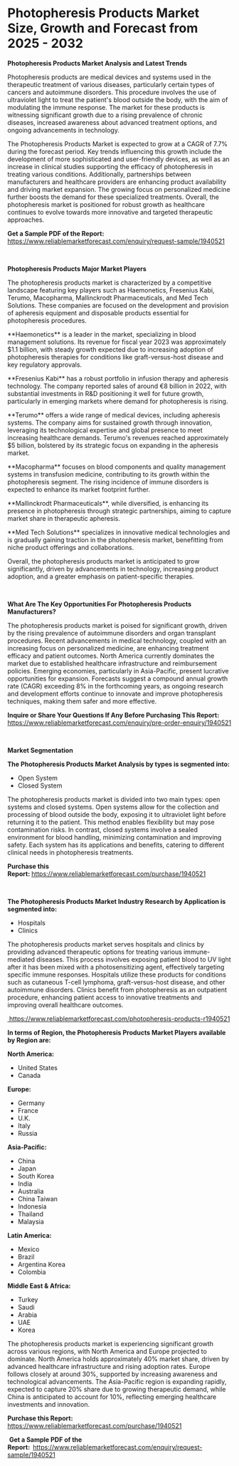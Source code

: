<p><h1>Photopheresis Products Market Size, Growth and Forecast from 2025 - 2032</h1></p><p><strong>Photopheresis Products Market Analysis and Latest Trends</strong></p>
<p><p>Photopheresis products are medical devices and systems used in the therapeutic treatment of various diseases, particularly certain types of cancers and autoimmune disorders. This procedure involves the use of ultraviolet light to treat the patient's blood outside the body, with the aim of modulating the immune response. The market for these products is witnessing significant growth due to a rising prevalence of chronic diseases, increased awareness about advanced treatment options, and ongoing advancements in technology.</p><p>The Photopheresis Products Market is expected to grow at a CAGR of 7.7% during the forecast period. Key trends influencing this growth include the development of more sophisticated and user-friendly devices, as well as an increase in clinical studies supporting the efficacy of photopheresis in treating various conditions. Additionally, partnerships between manufacturers and healthcare providers are enhancing product availability and driving market expansion. The growing focus on personalized medicine further boosts the demand for these specialized treatments. Overall, the photopheresis market is positioned for robust growth as healthcare continues to evolve towards more innovative and targeted therapeutic approaches.</p></p>
<p><strong>Get a Sample PDF of the Report:&nbsp;</strong> <a href="https://www.reliablemarketforecast.com/enquiry/request-sample/1940521?utm_campaign=3527&utm_medium=2&utm_source=Github&utm_content=ia&utm_term=13042025&utm_id=photopheresis-products">https://www.reliablemarketforecast.com/enquiry/request-sample/1940521</a></p>
<p>&nbsp;</p>
<p><strong>Photopheresis Products Major Market Players</strong></p>
<p><p>The photopheresis products market is characterized by a competitive landscape featuring key players such as Haemonetics, Fresenius Kabi, Terumo, Macopharma, Mallinckrodt Pharmaceuticals, and Med Tech Solutions. These companies are focused on the development and provision of apheresis equipment and disposable products essential for photopheresis procedures.</p><p>**Haemonetics** is a leader in the market, specializing in blood management solutions. Its revenue for fiscal year 2023 was approximately $1.1 billion, with steady growth expected due to increasing adoption of photopheresis therapies for conditions like graft-versus-host disease and key regulatory approvals.</p><p>**Fresenius Kabi** has a robust portfolio in infusion therapy and apheresis technology. The company reported sales of around €8 billion in 2022, with substantial investments in R&D positioning it well for future growth, particularly in emerging markets where demand for photopheresis is rising.</p><p>**Terumo** offers a wide range of medical devices, including apheresis systems. The company aims for sustained growth through innovation, leveraging its technological expertise and global presence to meet increasing healthcare demands. Terumo's revenues reached approximately $5 billion, bolstered by its strategic focus on expanding in the apheresis market.</p><p>**Macopharma** focuses on blood components and quality management systems in transfusion medicine, contributing to its growth within the photopheresis segment. The rising incidence of immune disorders is expected to enhance its market footprint further.</p><p>**Mallinckrodt Pharmaceuticals**, while diversified, is enhancing its presence in photopheresis through strategic partnerships, aiming to capture market share in therapeutic apheresis.</p><p>**Med Tech Solutions** specializes in innovative medical technologies and is gradually gaining traction in the photopheresis market, benefitting from niche product offerings and collaborations. </p><p>Overall, the photopheresis products market is anticipated to grow significantly, driven by advancements in technology, increasing product adoption, and a greater emphasis on patient-specific therapies.</p></p>
<p>&nbsp;</p>
<p><strong>What Are The Key Opportunities For Photopheresis Products Manufacturers?</strong></p>
<p><p>The photopheresis products market is poised for significant growth, driven by the rising prevalence of autoimmune disorders and organ transplant procedures. Recent advancements in medical technology, coupled with an increasing focus on personalized medicine, are enhancing treatment efficacy and patient outcomes. North America currently dominates the market due to established healthcare infrastructure and reimbursement policies. Emerging economies, particularly in Asia-Pacific, present lucrative opportunities for expansion. Forecasts suggest a compound annual growth rate (CAGR) exceeding 8% in the forthcoming years, as ongoing research and development efforts continue to innovate and improve photopheresis techniques, making them safer and more effective.</p></p>
<p><strong>Inquire or Share Your Questions If Any Before Purchasing This Report:</strong> <a href="https://www.reliablemarketforecast.com/enquiry/pre-order-enquiry/1940521?utm_campaign=3527&utm_medium=2&utm_source=Github&utm_content=ia&utm_term=13042025&utm_id=photopheresis-products">https://www.reliablemarketforecast.com/enquiry/pre-order-enquiry/1940521</a></p>
<p>&nbsp;</p>
<p><strong>Market Segmentation</strong></p>
<p><strong>The Photopheresis Products Market Analysis by types is segmented into:</strong></p>
<p><ul><li>Open System</li><li>Closed System</li></ul></p>
<p><p>The photopheresis products market is divided into two main types: open systems and closed systems. Open systems allow for the collection and processing of blood outside the body, exposing it to ultraviolet light before returning it to the patient. This method enables flexibility but may pose contamination risks. In contrast, closed systems involve a sealed environment for blood handling, minimizing contamination and improving safety. Each system has its applications and benefits, catering to different clinical needs in photopheresis treatments.</p></p>
<p><strong>Purchase this Report:&nbsp;</strong><a href="https://www.reliablemarketforecast.com/purchase/1940521?utm_campaign=3527&utm_medium=2&utm_source=Github&utm_content=ia&utm_term=13042025&utm_id=photopheresis-products">https://www.reliablemarketforecast.com/purchase/1940521</a></p>
<p>&nbsp;</p>
<p><strong>The Photopheresis Products Market Industry Research by Application is segmented into:</strong></p>
<p><ul><li>Hospitals</li><li>Clinics</li></ul></p>
<p><p>The photopheresis products market serves hospitals and clinics by providing advanced therapeutic options for treating various immune-mediated diseases. This process involves exposing patient blood to UV light after it has been mixed with a photosensitizing agent, effectively targeting specific immune responses. Hospitals utilize these products for conditions such as cutaneous T-cell lymphoma, graft-versus-host disease, and other autoimmune disorders. Clinics benefit from photopheresis as an outpatient procedure, enhancing patient access to innovative treatments and improving overall healthcare outcomes.</p></p>
<p><a href="https://www.reliablemarketforecast.com/photopheresis-products-r1940521?utm_campaign=3527&utm_medium=2&utm_source=Github&utm_content=ia&utm_term=13042025&utm_id=photopheresis-products">&nbsp;https://www.reliablemarketforecast.com/photopheresis-products-r1940521</a></p>
<p><strong>In terms of Region, the Photopheresis Products Market Players available by Region are:</strong></p>
<p>
    <p> <strong> North America: </strong>
        <ul>
            <li>United States</li>
            <li>Canada</li>
        </ul>
        </p> 
    <p> <strong> Europe: </strong>
        <ul>
            <li>Germany</li>
            <li>France</li>
            <li>U.K.</li>
            <li>Italy</li>
            <li>Russia</li>
        </ul>
        </p> 
    <p> <strong> Asia-Pacific: </strong>
        <ul>
            <li>China</li>
            <li>Japan</li>
            <li>South Korea</li>
            <li>India</li>
            <li>Australia</li>
            <li>China Taiwan</li>
            <li>Indonesia</li>
            <li>Thailand</li>
            <li>Malaysia</li>
        </ul>
        </p> 
    <p> <strong> Latin America: </strong>
        <ul>
            <li>Mexico</li>
            <li>Brazil</li>
            <li>Argentina Korea</li>
            <li>Colombia</li>
        </ul>
        </p> 
    <p> <strong> Middle East & Africa: </strong>
        <ul>
            <li>Turkey</li>
            <li>Saudi</li>
            <li>Arabia</li>
            <li>UAE</li>
            <li>Korea</li>
        </ul>
    </p>
    </p>
<p><p>The photopheresis products market is experiencing significant growth across various regions, with North America and Europe projected to dominate. North America holds approximately 40% market share, driven by advanced healthcare infrastructure and rising adoption rates. Europe follows closely at around 30%, supported by increasing awareness and technological advancements. The Asia-Pacific region is expanding rapidly, expected to capture 20% share due to growing therapeutic demand, while China is anticipated to account for 10%, reflecting emerging healthcare investments and innovation.</p></p>
<p><strong>Purchase this Report: </strong><a href="https://www.reliablemarketforecast.com/purchase/1940521?utm_campaign=3527&utm_medium=2&utm_source=Github&utm_content=ia&utm_term=13042025&utm_id=photopheresis-products">https://www.reliablemarketforecast.com/purchase/1940521</a></p>
<p>&nbsp;<strong>Get a Sample PDF of the Report:&nbsp;&nbsp;</strong><a href="https://www.reliablemarketforecast.com/enquiry/request-sample/1940521?utm_campaign=3527&utm_medium=2&utm_source=Github&utm_content=ia&utm_term=13042025&utm_id=photopheresis-products">https://www.reliablemarketforecast.com/enquiry/request-sample/1940521</a></p>
<p><strong></strong></p>
<p><p></p><p></p><p></p></p>